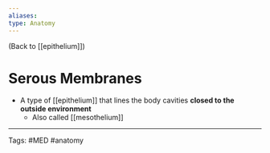 ```yaml
---
aliases: 
type: Anatomy
---
```


(Back to [[epithelium]])

# Serous Membranes

- A type of [[epithelium]] that lines the body cavities **closed to the outside environment**
	- Also called [[mesothelium]]

---
Tags: #MED #anatomy 